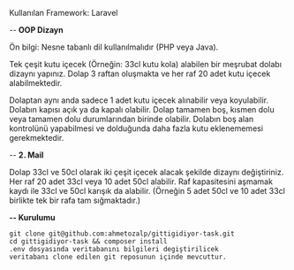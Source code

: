 
Kullanılan Framework: Laravel


--
**OOP Dizayn**

Ön bilgi: Nesne tabanlı dil kullanılmalıdır (PHP veya Java).

 

Tek çeşit kutu içecek (Örneğin: 33cl kutu kola) alabilen bir meşrubat dolabı dizaynı yapınız. Dolap 3 raftan oluşmakta ve her raf 20 adet kutu içecek alabilmektedir.

Dolaptan aynı anda sadece 1 adet kutu içecek alınabilir veya koyulabilir.
Dolabın kapısı açık ya da kapalı olabilir.
Dolap tamamen boş, kısmen dolu veya tamamen dolu durumlarından birinde olabilir.
Dolabın boş alan kontrolünü yapabilmesi ve dolduğunda daha fazla kutu eklenememesi gerekmektedir.

-- 
**2.  Mail**


Dolap 33cl ve 50cl olarak iki çeşit içecek alacak şekilde dizaynı değiştiriniz.
Her raf 20 adet 33cl veya 10 adet 50cl alabilir. Raf kapasitesini aşmamak kaydı ile 33cl ve 50cl karışık da alabilir. (Örneğin 5 adet 50cl ve 10 adet 33cl birlikte tek bir rafa tam sığmaktadır.)




**-- Kurulumu**

    git clone git@github.com:ahmetozalp/gittigidiyor-task.git
    cd gittigidiyor-task && composer install
    .env dosyasında veritabanını bilgileri degiştirilicek
    veritabanı clone edilen git reposunun içinde mevcuttur.

